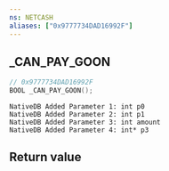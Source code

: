 ```yaml
---
ns: NETCASH
aliases: ["0x9777734DAD16992F"]
---
```

## _CAN_PAY_GOON

```c
// 0x9777734DAD16992F
BOOL _CAN_PAY_GOON();
```

```
NativeDB Added Parameter 1: int p0
NativeDB Added Parameter 2: int p1
NativeDB Added Parameter 3: int amount
NativeDB Added Parameter 4: int* p3
```

## Return value
